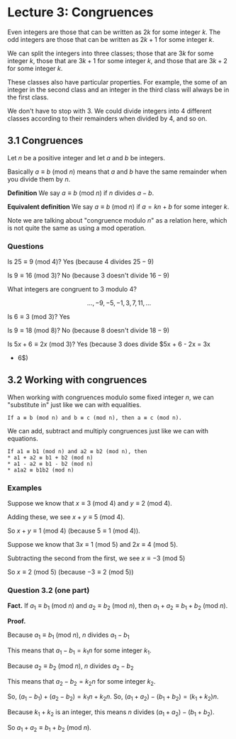 # Lecture 3: Congruences

Even integers are those that can be written as $2k$ for some integer $k$. The
odd integers are those that can be written as $2k + 1$ for some integer $k$.

We can split the integers into three classes; those that are $3k$ for some
integer $k$, those that are $3k + 1$ for some integer $k$, and those that are
$3k + 2$ for some integer $k$.

These classes also have particular properties. For example, the some of an
integer in the second class and an integer in the third class will always be in
the first class.

We don't have to stop with 3. We could divide integers into 4 different classes
according to their remainders when divided by 4, and so on.

## 3.1 Congruences

Let $n$ be a positive integer and let $a$ and $b$ be integers.

Basically $a \equiv b$ (mod $n$) means that $a$ and $b$ have the same remainder
when you divide them by $n$.

**Definition** We say $a \equiv b$ (mod $n$) if $n$ divides $a - b$.

**Equivalent definition** We say $a \equiv b$ (mod $n$) if $a = kn + b$ for some
integer $k$.

Note we are talking about "congruence modulo _n_" as a relation here, which is
not quite the same as using a mod operation.

### Questions

Is $25 \equiv 9$ (mod $4$)? Yes (because $4$ divides $25 - 9$)

Is $9 \equiv 16$ (mod $3$)? No (because $3$ doesn't divide $16 - 9$)

What integers are congruent to 3 modulo 4?

$$\dots, -9, -5, -1, 3, 7, 11, \dots$$

Is $6 \equiv 3$ (mod $3$)? Yes

Is $9 \equiv 18$ (mod $8$)? No (because $8$ doesn't divide $18 - 9$)

Is $5x + 6 \equiv 2x$ (mod $3$)? Yes (because $3$ does divide $5x + 6 - 2x = 3x
+ 6$)

## 3.2 Working with congruences

When working with congruences modulo some fixed integer $n$, we can "substitute
in" just like we can with equalities.

```
If a ≡ b (mod n) and b ≡ c (mod n), then a ≡ c (mod n).
```

We can add, subtract and multiply congruences just like we can with equations.

```
If a1 ≡ b1 (mod n) and a2 ≡ b2 (mod n), then
* a1 + a2 ≡ b1 + b2 (mod n)
* a1 - a2 ≡ b1 - b2 (mod n)
* a1a2 ≡ b1b2 (mod n)
```

### Examples

Suppose we know that $x \equiv 3$ (mod $4$) and $y \equiv 2$ (mod $4$).

Adding these, we see $x + y \equiv 5$ (mod $4$).

So $x + y \equiv 1$ (mod $4$) (because $5 \equiv 1$ (mod $4$)).

Suppose we know that $3x \equiv 1$ (mod $5$) and $2x \equiv 4$ (mod 5).

Subtracting the second from the first, we see $x \equiv -3$ (mod 5)

So $x \equiv 2$ (mod 5) (because $-3 \equiv 2$ (mod 5))

### Question 3.2 (one part)

**Fact.** If $a_{1} \equiv b_{1}$ (mod $n$) and $a_{2} \equiv b_{2}$ (mod $n$),
then $a_1 + a_2 \equiv b_1 + b_2$ (mod $n$).

**Proof.**

Because $a_1 \equiv b_1$ (mod $n$), $n$ divides $a_1 - b_1$

This means that $a_1 - b_1 = k_{1}n$ for some integer $k_1$.

Because $a_2 \equiv b_2$ (mod $n$), $n$ divides $a_2 - b_2$

This means that $a_2 - b_2 = k_{2}n$ for some integer $k_2$.

So, $(a_1 - b_1) + (a_2 - b_2) = k_{1}n + k_{2}n$.
So, $(a_1 + a_2) - (b_1 + b_2) = (k_1 + k_2)n$.

Because $k_1 + k_2$ is an integer, this means $n$ divides $(a_1 + a_2) - (b_1 +
b_2)$.

So $a_1 + a_2 \equiv b_1 + b_2$ (mod $n$).
